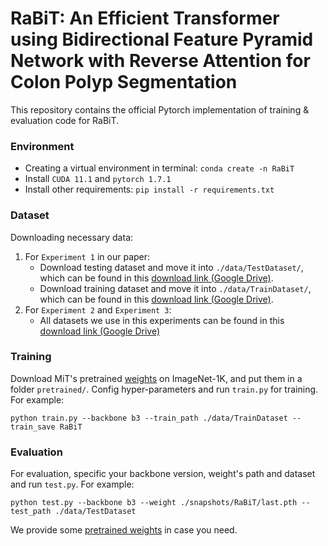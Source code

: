 # RaBiT: An Efficient Transformer using Bidirectional Feature Pyramid Network with Reverse Attention for Colon Polyp Segmentation
This repository contains the official Pytorch implementation of training & evaluation code for RaBiT.

### Environment
- Creating a virtual environment in terminal: `conda create -n RaBiT`
- Install `CUDA 11.1` and `pytorch 1.7.1`
- Install other requirements: `pip install -r requirements.txt`

### Dataset
Downloading necessary data:
1. For `Experiment 1` in our paper: 
    - Download testing dataset and move it into `./data/TestDataset/`, which can be found in this [download link (Google Drive)](https://drive.google.com/file/d/1o8OfBvYE6K-EpDyvzsmMPndnUMwb540R/view).
    - Download training dataset and move it into `./data/TrainDataset/`, which can be found in this [download link (Google Drive)](https://drive.google.com/file/d/1lODorfB33jbd-im-qrtUgWnZXxB94F55/view).
2. For `Experiment 2` and `Experiment 3`:
    - All datasets we use in this experiments can be found in this [download link (Google Drive)](https://drive.google.com/drive/folders/1KtabJmFvLSvPzyb-MsLuqY7BfWceUmZ8?usp=sharing)
    
### Training
Download MiT's pretrained [weights](https://drive.google.com/drive/folders/1b7bwrInTW4VLEm27YawHOAMSMikga2Ia) on ImageNet-1K, and put them in a folder `pretrained/`.
Config hyper-parameters and run `train.py` for training. For example:
```
python train.py --backbone b3 --train_path ./data/TrainDataset --train_save RaBiT
```

### Evaluation
For evaluation, specific your backbone version, weight's path and dataset and run `test.py`. For example:
```
python test.py --backbone b3 --weight ./snapshots/RaBiT/last.pth --test_path ./data/TestDataset
```
We provide some [pretrained weights](https://drive.google.com/file/d/1Bqv5dEd-679ZxFRf8DfDmU8rRvHxXb7y/view?usp=sharing) in case you need.
